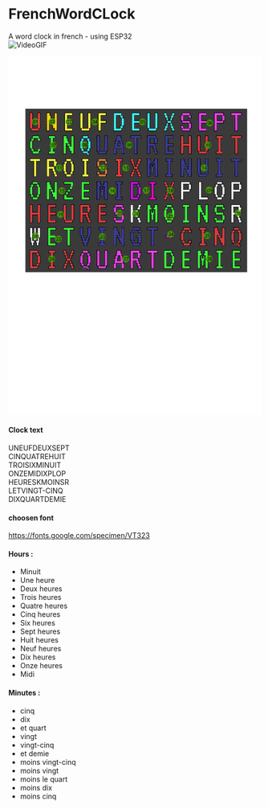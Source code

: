 # FrenchWordCLock
A word clock in french - using ESP32  
![VideoGIF](Video.gif)

![Schéma du panneau](CAD/PanelV2.svg)

#### Clock text
UNEUFDEUXSEPT  
CINQUATREHUIT  
TROISIXMINUIT  
ONZEMIDIXPLOP  
HEURESKMOINSR  
LETVINGT-CINQ  
DIXQUARTDEMIE  

#### choosen font
https://fonts.google.com/specimen/VT323

#### Hours :
- Minuit
- Une heure
- Deux heures
- Trois heures
- Quatre heures
- Cinq heures
- Six heures
- Sept heures
- Huit heures
- Neuf heures
- Dix heures
- Onze heures
- Midi

#### Minutes :
- cinq
- dix
- et quart
- vingt
- vingt-cinq
- et demie
- moins vingt-cinq
- moins vingt
- moins le quart
- moins dix
- moins cinq